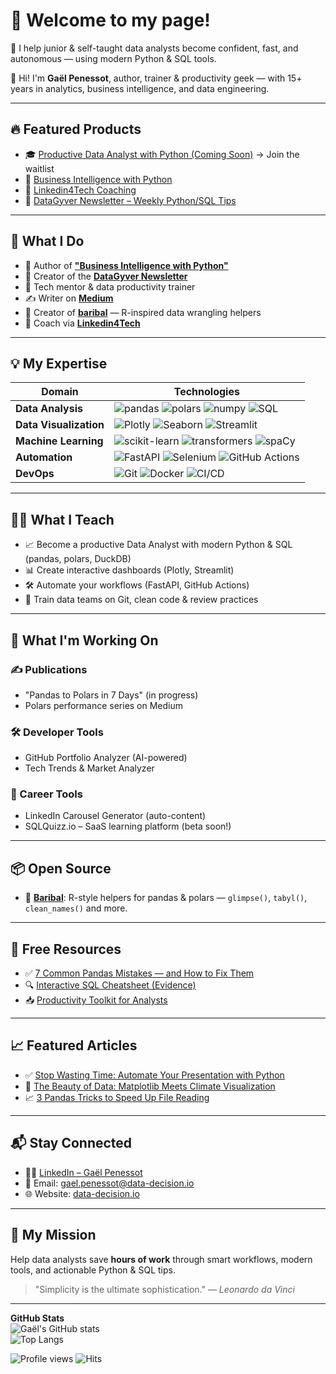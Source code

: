 # 👋 Welcome to my page!

🚀 I help junior & self-taught data analysts become confident, fast, and autonomous — using modern Python & SQL tools.

👋 Hi! I'm **Gaël Penessot**, author, trainer & productivity geek — with 15+ years in analytics, business intelligence, and data engineering.

---

## 🔥 Featured Products

- 🎓 [Productive Data Analyst with Python (Coming Soon)](https://glups.uno/H301W6) → Join the waitlist
- 📘 [Business Intelligence with Python](https://amzn.to/4feQJOc)
- 🧠 [Linkedin4Tech Coaching](https://taap.it/p7JfcE)
- 📩 [DataGyver Newsletter – Weekly Python/SQL Tips](https://datagyver.substack.com)

---

## 🚀 What I Do

- 📖 Author of [**"Business Intelligence with Python"**](https://amzn.to/4feQJOc)
- 💼 Creator of the [**DataGyver Newsletter**](https://datagyver.substack.com/)
- 🔧 Tech mentor & data productivity trainer
- ✍️ Writer on [**Medium**](https://medium.data-decision.io/)
- 🐻 Creator of [**baribal**](https://github.com/gpenessot/baribal) — R-inspired data wrangling helpers
- 🎯 Coach via [**Linkedin4Tech**](https://taap.it/p7JfcE)

---

## 💡 My Expertise

| **Domain**              | **Technologies**                                                                                     |
|-------------------------|----------------------------------------------------------------------------------------------------|
| **Data Analysis**       | ![pandas](https://img.shields.io/badge/Pandas-150458?style=flat&logo=pandas&logoColor=white) ![polars](https://img.shields.io/badge/Polars-6A5ACD?style=flat&logo=python&logoColor=white) ![numpy](https://img.shields.io/badge/Numpy-013243?style=flat&logo=numpy&logoColor=white) ![SQL](https://img.shields.io/badge/SQL-4479A1?style=flat&logo=postgresql&logoColor=white) |
| **Data Visualization**  | ![Plotly](https://img.shields.io/badge/Plotly-239120?style=flat&logo=plotly&logoColor=white) ![Seaborn](https://img.shields.io/badge/Seaborn-009688?style=flat&logo=python&logoColor=white) ![Streamlit](https://img.shields.io/badge/Streamlit-FF4B4B?style=flat&logo=streamlit&logoColor=white) |
| **Machine Learning**    | ![scikit-learn](https://img.shields.io/badge/ScikitLearn-F7931E?style=flat&logo=scikitlearn&logoColor=white) ![transformers](https://img.shields.io/badge/Transformers-0096C7?style=flat&logo=python&logoColor=white) ![spaCy](https://img.shields.io/badge/spaCy-7B16FF?style=flat&logo=python&logoColor=white)  |
| **Automation**          | ![FastAPI](https://img.shields.io/badge/FastAPI-009688?style=flat&logo=fastapi&logoColor=white) ![Selenium](https://img.shields.io/badge/Selenium-43B02A?style=flat&logo=selenium&logoColor=white) ![GitHub Actions](https://img.shields.io/badge/GitHub_Actions-2088FF?style=flat&logo=github-actions&logoColor=white) |
| **DevOps**              | ![Git](https://img.shields.io/badge/Git-F05032?style=flat&logo=git&logoColor=white) ![Docker](https://img.shields.io/badge/Docker-2496ED?style=flat&logo=docker&logoColor=white) ![CI/CD](https://img.shields.io/badge/CI%2FCD-005571?style=flat&logo=github-actions&logoColor=white) |

---

## 👨‍🏫 What I Teach

- 📈 Become a productive Data Analyst with modern Python & SQL (pandas, polars, DuckDB)
- 📊 Create interactive dashboards (Plotly, Streamlit)
- 🛠️ Automate your workflows (FastAPI, GitHub Actions)
- 🧪 Train data teams on Git, clean code & review practices

---

## 🔭 What I'm Working On

### ✍️ Publications
- "Pandas to Polars in 7 Days" (in progress)
- Polars performance series on Medium

### 🛠️ Developer Tools
- GitHub Portfolio Analyzer (AI-powered)
- Tech Trends & Market Analyzer

### 🎯 Career Tools
- LinkedIn Carousel Generator (auto-content)
- SQLQuizz.io – SaaS learning platform (beta soon!)

---

## 📦 Open Source

- 🐻 [**Baribal**](https://github.com/gpenessot/baribal): R-style helpers for pandas & polars — `glimpse()`, `tabyl()`, `clean_names()` and more.

---

## 🎁 Free Resources

- ✅ [7 Common Pandas Mistakes — and How to Fix Them](https://glups.uno/XYZ)
- 🔍 [Interactive SQL Cheatsheet (Evidence)](https://glups.uno/ABC)
- 📥 [Productivity Toolkit for Analysts](https://glups.uno/DEF)

---

## 📈 Featured Articles

- ✅ [Stop Wasting Time: Automate Your Presentation with Python](https://medium.com/@gael.penessot/stop-wasting-time-automate-your-presentation-with-python-a721fe39c8e5)
- 🚀 [The Beauty of Data: Matplotlib Meets Climate Visualization](https://medium.com/@gael.penessot/the-beauty-of-data-how-matplotlib-transformed-global-temperatures-into-visual-art-8e034fd21b69)
- 📈 [3 Pandas Tricks to Speed Up File Reading](https://medium.com/@gael.penessot/3-tips-to-unlock-pandas-potential-for-efficient-large-file-reading-3805c6c0ff3e)

---

## 📬 Stay Connected

- 👨‍💼 [LinkedIn – Gaël Penessot](https://linkedin.com/in/gael-penessot)
- 📧 Email: gael.penessot@data-decision.io
- 🌐 Website: [data-decision.io](https://www.data-decision.io/)

---

## 🎯 My Mission

Help data analysts save **hours of work** through smart workflows, modern tools, and actionable Python & SQL tips.

> "Simplicity is the ultimate sophistication." — *Leonardo da Vinci*

---

**GitHub Stats**  
![Gaël's GitHub stats](https://github-readme-stats.vercel.app/api?username=gpenessot&show_icons=true&theme=radical)  
![Top Langs](https://github-readme-stats.vercel.app/api/top-langs/?username=gpenessot&layout=compact&theme=radical)

![Profile views](https://komarev.com/ghpvc/?username=gpenessot)
![Hits](https://hit.yhype.me/github/profile?user_id=8466122)

